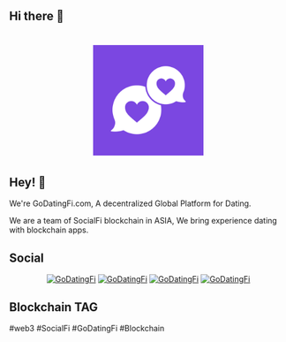 ## Hi there 👋

<h1 align="center">
  <img src="https://raw.githubusercontent.com/GoDatingFi/go_dating_fi_mobile/master/assets/logo/logo.png" width="200" height="200" alt="GoDatingFi" />
</h1>

## Hey! 👋
We're GoDatingFi.com, A decentralized Global Platform for Dating.

We are a team of SocialFi blockchain in ASIA, We bring experience dating with blockchain apps.

## Social
<center>
<a href="https://github.com/GoDatingFi"><img src="https://raw.githubusercontent.com/gauravghongde/social-icons/9d939e1c5b7ea4a24ac39c3e4631970c0aa1b920/SVG/Color/Github.svg" width="150" height="150" alt="GoDatingFi"/></a>
<a href="https://twitter.com/GoDatingFi"><img src="https://raw.githubusercontent.com/gauravghongde/social-icons/9d939e1c5b7ea4a24ac39c3e4631970c0aa1b920/SVG/Color/Twitter.svg" width="150" height="150" alt="GoDatingFi"/></a>
<a href="https://godatingfi.com/"><img src="https://raw.githubusercontent.com/gauravghongde/social-icons/9d939e1c5b7ea4a24ac39c3e4631970c0aa1b920/SVG/Color/Blogger.svg" width="150" height="150"  alt="GoDatingFi"/></a>
<a href="https://discord.gg/4M3bywmd"><img src="https://raw.githubusercontent.com/gauravghongde/social-icons/9d939e1c5b7ea4a24ac39c3e4631970c0aa1b920/SVG/Color/Discord.svg" width="150" height="150"  alt="GoDatingFi"/></a>
</center>

## Blockchain TAG
#web3 #SocialFi #GoDatingFi #Blockchain
